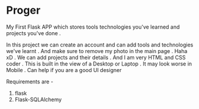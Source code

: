 # Proger
My First Flask APP which stores tools technologies you've learned and projects you've done . 

In this project we can create an account and can add tools and technologies we've learnt . 
And make sure to remove my photo in the main page . Haha xD .
We can add projects and their details . And I am very HTML and CSS coder . This is built in the view of a Desktop or Laptop .
It may look worse in Mobile . Can help if you are a good UI designer

Requirements are - 
1. flask
2. Flask-SQLAlchemy
